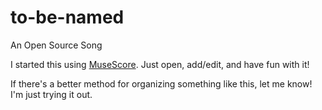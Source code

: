 # to-be-named
An Open Source Song

I started this using [MuseScore](https://musescore.org/en). Just open, add/edit, and have fun with it!

If there's a better method for organizing something like this, let me know! I'm just trying it out.
